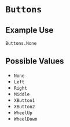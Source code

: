# `Buttons`


## Example Use

`Buttons.None`

## Possible Values

* `None`
* `Left`
* `Right`
* `Middle`
* `XButton1`
* `XButton2`
* `WheelUp`
* `WheelDown`
